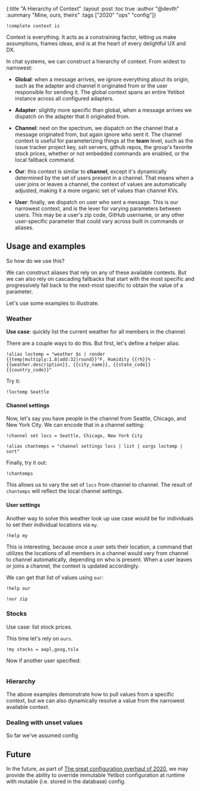{:title "A Hierarchy of Context"
 :layout :post
 :toc true
 :author "@devth"
 :summary "Mine, ours, theirs"
 :tags  ["2020" "ops" "config"]}

```yetibot
!complete context is
```

Context is everything. It acts as a constraining factor, letting us make
assumptions, frames ideas, and is at the heart of every delightful UX and DX.

In chat systems, we can construct a hierarchy of context. From widest to
narrowest:

- **Global**: when a message arrives, we ignore everything about its origin,
  such as the adapter and channel it originated from or the user responsible for
  sending it. The global context spans an entire Yetibot instance across all
  configured adapters.

- **Adapter**: slightly more specific than global, when a message arrives we
  dispatch on the adapter that it originated from.

- **Channel**: next on the spectrum, we dispatch on the channel that a message
  originated from, but again ignore who sent it. The channel context is useful
  for parameterizing things at the **team** level, such as the issue tracker
  project key, ssh servers, github repos, the group's favorite stock prices,
  whether or not embedded commands are enabled, or the local fallback command.

- **Our**: this context is similar to **channel**, except it's dynamically
  determined by the set of users present in a channel. That means when a user
  joins or leaves a channel, the context of values are automatically adjusted,
  making it a more organic set of values than channel KVs.

- **User**: finally, we dispatch on user who sent a message. This is our
  narrowest context, and is the lever for varying parameters between users. This
  may be a user's zip code, GitHub username, or any other user-specific
  parameter that could vary across built in commands or aliases.

## Usage and examples

So how do we use this?

We can construct aliases that rely on any of these available contexts. But we
can also rely on cascading fallbacks that start with the most specific and
progressively fall back to the next-most specific to obtain the value of a
parameter.

Let's use some examples to illustrate.

### Weather

**Use case**: quickly list the current weather for all members in the channel.

There are a couple ways to do this. But first, let's define a helper alias:

```yetibot
!alias loctemp = "weather $s | render {{temp|multiply:1.8|add:32|round}}°F, Humidity {{rh}}% - {{weather.description}}, {{city_name}}, {{state_code}} {{country_code}}"
```

Try it:

```yetibot
!loctemp Seattle
```

#### Channel settings

Now, let's say you have people in the channel from Seattle, Chicago, and New
York City. We can encode that in a channel setting:

```yetibot
!channel set locs = Seattle, Chicago, New York City
```

```yetibot
!alias chantemps = "channel settings locs | list | xargs loctemp | sort"
```

Finally, try it out:

```yetibot
!chantemps
```

This allows us to vary the set of `locs` from channel to channel.
The result of `chantemps` will reflect the local channel settings.

#### User settings

Another way to solve this weather look up use case would be for individuals to
set their individual locations via `my`.

```yetibot
!help my
```

This is interesting, because once a user sets their location, a command that
utilizes the locations of all members in a channel would vary from channel to
channel automatically, depending on who is present. When a user leaves or joins
a channel, the context is updated accordingly.

We can get that list of values using `our`:

```yetibot
!help our
```

```yetibot
!our zip
```

### Stocks

Use case: list stock prices.

This time let's rely on `ours`.

```yetibot
!my stocks = aapl,goog,tsla
```

Now if another user specified:

```yetibot
```

### Hierarchy

The above examples demonstrate how to pull values from a specific context, but
we can also dynamically resolve a value from the narrowest available context.


### Dealing with unset values

So far we've assumed config

## Future

In the future, as part of
[The great configuration overhaul of 2020](https://github.com/yetibot/yetibot/projects/5),
we may provide the ability to override immutable Yetibot configuration at
runtime with mutable (i.e. stored in the database) config.

